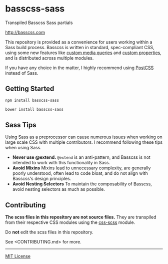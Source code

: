 # basscss-sass

Transpiled Basscss Sass partials

http://basscss.com

This repository is provided as a convenience for users working within a Sass build process.
Basscss is written in standard, spec-compliant CSS, using some new features like [custom media queries](http://dev.w3.org/csswg/mediaqueries/#custom-mq) and [custom properties](http://www.w3.org/TR/css-variables/), and is distributed across multiple modules.

If you have any choice in the matter, I highly recommend using [PostCSS](https://github.com/postcss/postcss) instead of Sass.


## Getting Started

```bash
npm install basscss-sass
```

```bash
bower install basscss-sass
```

## Sass Tips

Using Sass as a preprocessor can cause numerous issues when working on large scale CSS with multiple contributors. I recommend following these tips when using Sass.

- **Never use @extend.** `@extend` is an anti-pattern, and Basscss is not intended to work with this functionality in Sass.
- **Avoid Mixins** Mixins lead to unnecessary complexity, are generally poorly understood, often lead to code bloat, and do not align with Basscss's design principles.
- **Avoid Nesting Selectors** To maintain the composability of Basscss, avoid nesting selectors as much as possible.


## Contributing

**The scss files in this repository are not source files.**
They are transpiled from their respective CSS modules using the
[css-scss](https://github.com/jxnblk/css-scss) module.

Do **not** edit the scss files in this repository.

See <CONTRIBUTING.md> for more.

---

[MIT License](LICENSE.md)

